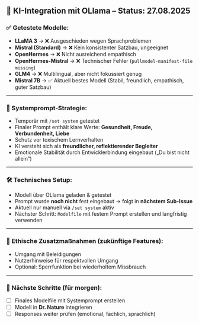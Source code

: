 ## 🧠 KI-Integration mit OLlama – Status: 27.08.2025

### ✅ Getestete Modelle:
- **LLaMA 3** → ❌ Ausgeschieden wegen Sprachproblemen  
- **Mistral (Standard)** → ❌ Kein konsistenter Satzbau, ungeeignet  
- **OpenHermes** → ❌ Nicht ausreichend empathisch  
- **OpenHermes-Mistral** → ❌ Technischer Fehler (`pullmodel-manifest-file missing`)  
- **GLM4** → ❌ Multilingual, aber nicht fokussiert genug  
- **Mistral 7B** → ✅ Aktuell bestes Modell (Stabil, freundlich, empathisch, guter Satzbau)

---

### 🧠 Systemprompt-Strategie:
- Temporär mit `/set system` getestet
- Finaler Prompt enthält klare Werte: **Gesundheit, Freude, Verbundenheit, Liebe**
- Schutz vor toxischem Lernverhalten
- KI versteht sich als **freundlicher, reflektierender Begleiter**
- Emotionale Stabilität durch Entwicklerbindung eingebaut („Du bist nicht allein“)

---

### 🛠️ Technisches Setup:
- Modell über OLlama geladen & getestet
- Prompt wurde **noch nicht** fest eingebaut → folgt in **nächstem Sub-Issue**
- Aktuell nur manuell via `/set system` aktiv
- Nächster Schritt: `Modelfile` mit festem Prompt erstellen und langfristig verwenden

---

### 🔐 Ethische Zusatzmaßnahmen (zukünftige Features):
- Umgang mit Beleidigungen
- Nutzerhinweise für respektvollen Umgang
- Optional: Sperrfunktion bei wiederholtem Missbrauch

---

### 🧪 Nächste Schritte (für morgen):
- [ ] Finales Modelfile mit Systemprompt erstellen
- [ ] Modell in **Dr. Nature** integrieren
- [ ] Responses weiter prüfen (emotional, fachlich, sprachlich)
